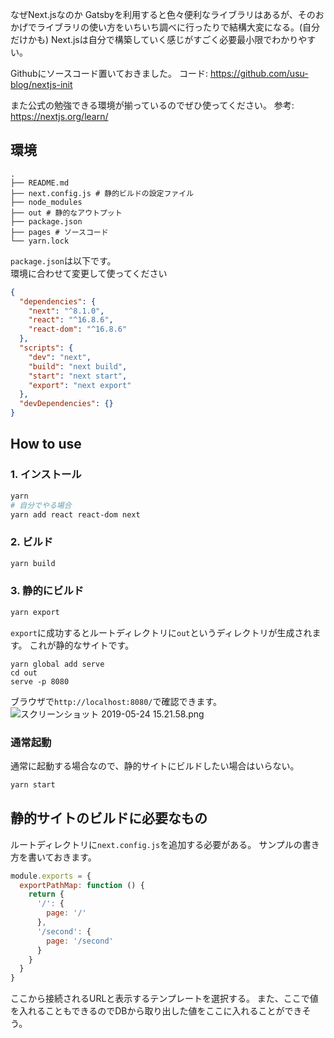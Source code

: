 なぜNext.jsなのか
Gatsbyを利用すると色々便利なライブラリはあるが、そのおかげでライブラリの使い方をいちいち調べに行ったりで結構大変になる。(自分だけかも)
Next.jsは自分で構築していく感じがすごく必要最小限でわかりやすい。

Githubにソースコード置いておきました。
コード: https://github.com/usu-blog/nextjs-init

また公式の勉強できる環境が揃っているのでぜひ使ってください。
参考: https://nextjs.org/learn/

## 環境

```
.
├── README.md
├── next.config.js # 静的ビルドの設定ファイル
├── node_modules
├── out # 静的なアウトプット
├── package.json
├── pages # ソースコード
└── yarn.lock
```

`package.json`は以下です。  
環境に合わせて変更して使ってください

```json
{
  "dependencies": {
    "next": "^8.1.0",
    "react": "^16.8.6",
    "react-dom": "^16.8.6"
  },
  "scripts": {
    "dev": "next",
    "build": "next build",
    "start": "next start",
    "export": "next export"
  },
  "devDependencies": {}
}
```

## How to use
### 1. インストール

```bash
yarn
# 自分でやる場合
yarn add react react-dom next
```

### 2. ビルド

```bash
yarn build
```

### 3. 静的にビルド

```bash
yarn export
```

`export`に成功するとルートディレクトリに`out`というディレクトリが生成されます。
これが静的なサイトです。

```
yarn global add serve
cd out
serve -p 8080
```
ブラウザで`http://localhost:8080/`で確認できます。
![スクリーンショット 2019-05-24 15.21.58.png](https://qiita-image-store.s3.ap-northeast-1.amazonaws.com/0/415529/5634f8f2-f4dd-25be-ec46-74036a153e57.png)


### 通常起動
通常に起動する場合なので、静的サイトにビルドしたい場合はいらない。

```bash
yarn start
```



## 静的サイトのビルドに必要なもの

ルートディレクトリに`next.config.js`を追加する必要がある。
サンプルの書き方を書いておきます。

```js
module.exports = {
  exportPathMap: function () {
    return {
      '/': {
        page: '/'
      },
      '/second': {
        page: '/second'
      }
    }
  }
}
```

ここから接続されるURLと表示するテンプレートを選択する。
また、ここで値を入れることもできるのでDBから取り出した値をここに入れることができそう。
